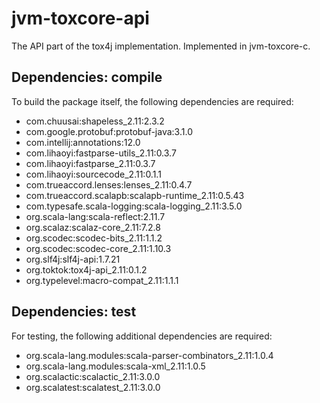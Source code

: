 # jvm-toxcore-api

The API part of the tox4j implementation. Implemented in jvm-toxcore-c.

## Dependencies: compile

To build the package itself, the following dependencies are required:

- com.chuusai:shapeless_2.11:2.3.2
- com.google.protobuf:protobuf-java:3.1.0
- com.intellij:annotations:12.0
- com.lihaoyi:fastparse-utils_2.11:0.3.7
- com.lihaoyi:fastparse_2.11:0.3.7
- com.lihaoyi:sourcecode_2.11:0.1.1
- com.trueaccord.lenses:lenses_2.11:0.4.7
- com.trueaccord.scalapb:scalapb-runtime_2.11:0.5.43
- com.typesafe.scala-logging:scala-logging_2.11:3.5.0
- org.scala-lang:scala-reflect:2.11.7
- org.scalaz:scalaz-core_2.11:7.2.8
- org.scodec:scodec-bits_2.11:1.1.2
- org.scodec:scodec-core_2.11:1.10.3
- org.slf4j:slf4j-api:1.7.21
- org.toktok:tox4j-api_2.11:0.1.2
- org.typelevel:macro-compat_2.11:1.1.1

## Dependencies: test

For testing, the following additional dependencies are required:

- org.scala-lang.modules:scala-parser-combinators_2.11:1.0.4
- org.scala-lang.modules:scala-xml_2.11:1.0.5
- org.scalactic:scalactic_2.11:3.0.0
- org.scalatest:scalatest_2.11:3.0.0
